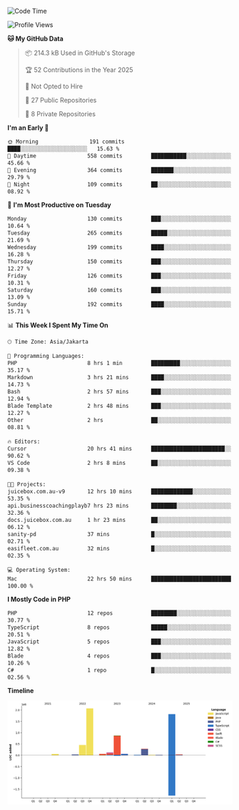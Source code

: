 <!--START_SECTION:waka-->
![Code Time](http://img.shields.io/badge/Code%20Time-575%20hrs%2013%20mins-blue)

![Profile Views](http://img.shields.io/badge/Profile%20Views-1-blue)

**🐱 My GitHub Data** 

> 📦 214.3 kB Used in GitHub's Storage 
 > 
> 🏆 52 Contributions in the Year 2025
 > 
> 🚫 Not Opted to Hire
 > 
> 📜 27 Public Repositories 
 > 
> 🔑 8 Private Repositories 
 > 
**I'm an Early 🐤** 

```text
🌞 Morning                191 commits         ████░░░░░░░░░░░░░░░░░░░░░   15.63 % 
🌆 Daytime                558 commits         ███████████░░░░░░░░░░░░░░   45.66 % 
🌃 Evening                364 commits         ███████░░░░░░░░░░░░░░░░░░   29.79 % 
🌙 Night                  109 commits         ██░░░░░░░░░░░░░░░░░░░░░░░   08.92 % 
```
📅 **I'm Most Productive on Tuesday** 

```text
Monday                   130 commits         ███░░░░░░░░░░░░░░░░░░░░░░   10.64 % 
Tuesday                  265 commits         █████░░░░░░░░░░░░░░░░░░░░   21.69 % 
Wednesday                199 commits         ████░░░░░░░░░░░░░░░░░░░░░   16.28 % 
Thursday                 150 commits         ███░░░░░░░░░░░░░░░░░░░░░░   12.27 % 
Friday                   126 commits         ███░░░░░░░░░░░░░░░░░░░░░░   10.31 % 
Saturday                 160 commits         ███░░░░░░░░░░░░░░░░░░░░░░   13.09 % 
Sunday                   192 commits         ████░░░░░░░░░░░░░░░░░░░░░   15.71 % 
```


📊 **This Week I Spent My Time On** 

```text
🕑︎ Time Zone: Asia/Jakarta

💬 Programming Languages: 
PHP                      8 hrs 1 min         █████████░░░░░░░░░░░░░░░░   35.17 % 
Markdown                 3 hrs 21 mins       ████░░░░░░░░░░░░░░░░░░░░░   14.73 % 
Bash                     2 hrs 57 mins       ███░░░░░░░░░░░░░░░░░░░░░░   12.94 % 
Blade Template           2 hrs 48 mins       ███░░░░░░░░░░░░░░░░░░░░░░   12.27 % 
Other                    2 hrs               ██░░░░░░░░░░░░░░░░░░░░░░░   08.81 % 

🔥 Editors: 
Cursor                   20 hrs 41 mins      ███████████████████████░░   90.62 % 
VS Code                  2 hrs 8 mins        ██░░░░░░░░░░░░░░░░░░░░░░░   09.38 % 

🐱‍💻 Projects: 
juicebox.com.au-v9       12 hrs 10 mins      █████████████░░░░░░░░░░░░   53.35 % 
api.businesscoachingplayb7 hrs 23 mins       ████████░░░░░░░░░░░░░░░░░   32.36 % 
docs.juicebox.com.au     1 hr 23 mins        ██░░░░░░░░░░░░░░░░░░░░░░░   06.12 % 
sanity-pd                37 mins             █░░░░░░░░░░░░░░░░░░░░░░░░   02.71 % 
easifleet.com.au         32 mins             █░░░░░░░░░░░░░░░░░░░░░░░░   02.35 % 

💻 Operating System: 
Mac                      22 hrs 50 mins      █████████████████████████   100.00 % 
```

**I Mostly Code in PHP** 

```text
PHP                      12 repos            ████████░░░░░░░░░░░░░░░░░   30.77 % 
TypeScript               8 repos             █████░░░░░░░░░░░░░░░░░░░░   20.51 % 
JavaScript               5 repos             ███░░░░░░░░░░░░░░░░░░░░░░   12.82 % 
Blade                    4 repos             ███░░░░░░░░░░░░░░░░░░░░░░   10.26 % 
C#                       1 repo              █░░░░░░░░░░░░░░░░░░░░░░░░   02.56 % 
```



**Timeline**

![Lines of Code chart](https://raw.githubusercontent.com/brstreet2/brstreet2/main/assets/bar_graph.png)


<!--END_SECTION:waka-->
